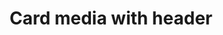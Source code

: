---
layout: pattern
categories: [patterns, card]
title: Card media with header
type: [detail-page]
permalink: /patterns/card/card-media-with-header
description: |
overview: Lorem ipsum dolor sit amet, consectetur adipiscing elit, sed do eiusmod tempor incididunt ut labore et dolore magna aliqua. Interdum velit euismod in pellentesque. 

usa-link: "https://designsystem.digital.gov/components/card/"
specification: 
spec:
cards:
  - title: Card 1
    content: card 1 content
    button: Learn more about card 1
    img: https://designsystem.digital.gov/img/introducing-uswds-2-0/built-to-grow--alt.jpg
    alt: placeholder image
    class: usa-card--header-first tablet:grid-col-4
    media-class: usa-card__media--exdent
  - title: Card 2
    content: card 2 content
    button: Learn more about card 2
    img: https://designsystem.digital.gov/img/introducing-uswds-2-0/built-to-grow--alt.jpg
    alt: placeholder image
    class: usa-card--header-first tablet:grid-col-4
    media-class: usa-card__media--exdent
  - title: Card 3
    content: card 3 content
    button: Learn more about card 3
    img: https://designsystem.digital.gov/img/introducing-uswds-2-0/built-to-grow--alt.jpg
    alt: placeholder image
    class: usa-card--header-first tablet:grid-col-4
    media-class: usa-card__media--exdent
yml: |
  
  cards:
  - title: Card 1
    content: card 1 content
    button: Learn more about card 1
    img: https://designsystem.digital.gov/img/introducing-uswds-2-0/built-to-grow--alt.jpg
    alt: placeholder image
    class: usa-card--header-first tablet:grid-col-4
    media-class: usa-card__media--exdent
  - title: Card 2
    content: card 2 content
    button: Learn more about card 2
    img: https://designsystem.digital.gov/img/introducing-uswds-2-0/built-to-grow--alt.jpg
    alt: placeholder image
    class: usa-card--header-first tablet:grid-col-4
    media-class: usa-card__media--exdent
  - title: Card 3
    content: card 3 content
    button: Learn more about card 3
    img: https://designsystem.digital.gov/img/introducing-uswds-2-0/built-to-grow--alt.jpg
    alt: placeholder image
    class: usa-card--header-first tablet:grid-col-4
    media-class: usa-card__media--exdent

jekyll: |

  "{% include patterns/card/card-media-header.md %}"
### Paths to view design and code... 
## designimg: can be used to show an image of the design until a coded version can be created. The htmlpath & csspath should be located in the pattens folder. Read more about creating coded components in /docs/creating-patterns 
# designimg: 
htmlpath: patterns/card/card-media-header.md
csspath: patterns/card/index.scss
---
